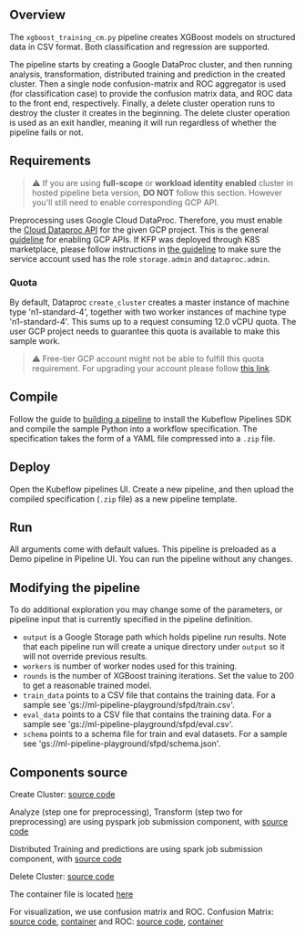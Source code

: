 ## Overview

The `xgboost_training_cm.py` pipeline creates XGBoost models on structured data in CSV format. Both classification and regression are supported.

The pipeline starts by creating a Google DataProc cluster, and then running analysis, transformation, distributed training and 
prediction in the created cluster. 
Then a single node confusion-matrix and ROC aggregator is used (for classification case) to	
provide the confusion matrix data, and ROC data to the front end, respectively.
Finally, a delete cluster operation runs to destroy the cluster it creates
in the beginning. The delete cluster operation is used as an exit handler, meaning it will run regardless of whether the pipeline fails
or not.

## Requirements

> :warning: If you are using **full-scope** or **workload identity enabled** cluster in hosted pipeline beta version, **DO NOT** follow this section. However you'll still need to enable corresponding GCP API.

Preprocessing uses Google Cloud DataProc. Therefore, you must enable the 
[Cloud Dataproc API](https://pantheon.corp.google.com/apis/library/dataproc.googleapis.com?q=dataproc) for the given GCP project. This is the 
general [guideline](https://cloud.google.com/endpoints/docs/openapi/enable-api) for enabling GCP APIs.
If KFP was deployed through K8S marketplace, please follow instructions in [the guideline](https://github.com/kubeflow/pipelines/blob/master/manifests/gcp_marketplace/guide.md#gcp-service-account-credentials)
to make sure the service account used has the role `storage.admin` and `dataproc.admin`.

### Quota

By default, Dataproc `create_cluster` creates a master instance of machine type 'n1-standard-4',
together with two worker instances of machine type 'n1-standard-4'. This sums up
to a request consuming 12.0 vCPU quota. The user GCP project needs to guarantee
this quota is available to make this sample work.

> :warning: Free-tier GCP account might not be able to fulfill this quota requirement. For upgrading your account please follow [this link]().

## Compile

Follow the guide to [building a pipeline](https://www.kubeflow.org/docs/guides/pipelines/build-pipeline/) to install the Kubeflow Pipelines SDK and compile the sample Python into a workflow specification. The specification takes the form of a YAML file compressed into a `.zip` file. 

## Deploy

Open the Kubeflow pipelines UI. Create a new pipeline, and then upload the compiled specification (`.zip` file) as a new pipeline template.

## Run

All arguments come with default values. This pipeline is preloaded as a Demo pipeline in Pipeline UI. You can run the pipeline without any changes.

## Modifying the pipeline
To do additional exploration you may change some of the parameters, or pipeline input that is currently specified in the pipeline definition.  
 
* `output` is a Google Storage path which holds pipeline run results.
Note that each pipeline run will create a unique directory under `output` so it will not override previous results.
* `workers` is number of worker nodes used for this training. 
* `rounds` is the number of XGBoost training iterations. Set the value to 200 to get a reasonable trained model.
* `train_data` points to a CSV file that contains the training data. For a sample see 'gs://ml-pipeline-playground/sfpd/train.csv'.
* `eval_data` points to a CSV file that contains the training data. For a sample see 'gs://ml-pipeline-playground/sfpd/eval.csv'.
* `schema` points to a schema file for train and eval datasets. For a sample see 'gs://ml-pipeline-playground/sfpd/schema.json'.

## Components source

Create Cluster:
  [source code](https://github.com/kubeflow/pipelines/blob/master/components/gcp/container/component_sdk/python/kfp_component/google/dataproc/_create_cluster.py) 

Analyze (step one for preprocessing), Transform (step two for preprocessing) are using pyspark job
submission component, with
  [source code](https://github.com/kubeflow/pipelines/blob/master/components/gcp/container/component_sdk/python/kfp_component/google/dataproc/_submit_pyspark_job.py) 

Distributed Training and predictions are using spark job submission component, with
  [source code](https://github.com/kubeflow/pipelines/blob/master/components/gcp/container/component_sdk/python/kfp_component/google/dataproc/_submit_spark_job.py) 

Delete Cluster:
  [source code](https://github.com/kubeflow/pipelines/blob/master/components/gcp/container/component_sdk/python/kfp_component/google/dataproc/_delete_cluster.py) 

The container file is located [here](https://github.com/kubeflow/pipelines/tree/master/components/gcp/container) 

For visualization, we use confusion matrix and ROC.
Confusion Matrix:	
  [source code](https://github.com/kubeflow/pipelines/tree/master/components/local/confusion_matrix/src),
  [container](https://github.com/kubeflow/pipelines/tree/master/components/local/confusion_matrix)
and ROC: 
  [source code](https://github.com/kubeflow/pipelines/tree/master/components/local/roc/src), 
  [container](https://github.com/kubeflow/pipelines/tree/master/components/local/roc)

